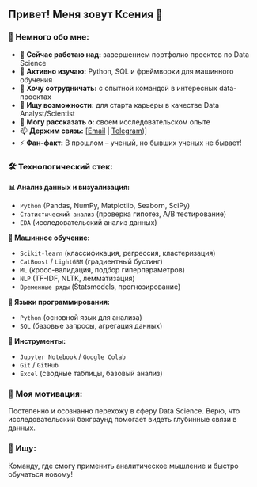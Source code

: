 ## Привет! Меня зовут Ксения 👋

### 🧠 Немного обо мне:

- 🔭 **Сейчас работаю над:** завершением портфолио проектов по Data Science
- 🌱 **Активно изучаю:** Python, SQL и фреймворки для машинного обучения
- 👯 **Хочу сотрудничать:** с опытной командой в интересных data-проектах
- 🤔 **Ищу возможности:** для старта карьеры в качестве Data Analyst/Scientist
- 💬 **Могу рассказать о:** своем исследовательском опыте
- 📫 **Держим связь:** [[Email](mailto:kseniasova.com) | [Telegram](https://t.me/thisiskseniakzz))]
- ⚡ **Фан-факт:** В прошлом – ученый, но бывших ученых не бывает!

### 🛠️ Технологический стек:

**📊 Анализ данных и визуализация:**
- `Python` (Pandas, NumPy, Matplotlib, Seaborn, SciPy)
- `Статистический анализ` (проверка гипотез, A/B тестирование)
- `EDA` (исследовательский анализ данных)

**🤖 Машинное обучение:**
- `Scikit-learn` (классификация, регрессия, кластеризация)
- `CatBoost` / `LightGBM` (градиентный бустинг)
- `ML` (кросс-валидация, подбор гиперпараметров)
- `NLP` (TF-IDF, NLTK, лемматизация)
- `Временные ряды` (Statsmodels, прогнозирование)

**📝 Языки программирования:**
- `Python` (основной язык для анализа)
- `SQL` (базовые запросы, агрегация данных)

**🧰 Инструменты:**
- `Jupyter Notebook` / `Google Colab`
- `Git` / `GitHub`
- `Excel` (сводные таблицы, базовый анализ)

### 🎯 Моя мотивация:
Постепенно и осознанно перехожу в сферу Data Science. Верю, что исследовательский бэкграунд помогает видеть глубинные связи в данных. 

### 💼 Ищу:
Команду, где смогу применить аналитическое мышление и быстро обучаться новому! 
